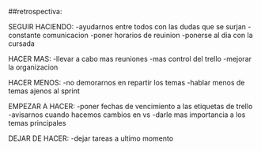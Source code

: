 ##retrospectiva:

SEGUIR HACIENDO:
-ayudarnos entre todos con las dudas que se surjan
-constante comunicacion
-poner horarios de reuinion
-ponerse al dia con la cursada

HACER MAS:
-llevar a cabo mas reuniones
-mas control del trello
-mejorar la organizacion

HACER MENOS:
-no demorarnos en repartir los temas
-hablar menos de temas ajenos al sprint

EMPEZAR A HACER:
-poner fechas de vencimiento a las etiquetas de trello
-avisarnos cuando hacemos cambios en vs
-darle mas importancia a los temas principales

DEJAR DE HACER:
-dejar tareas a ultimo momento
